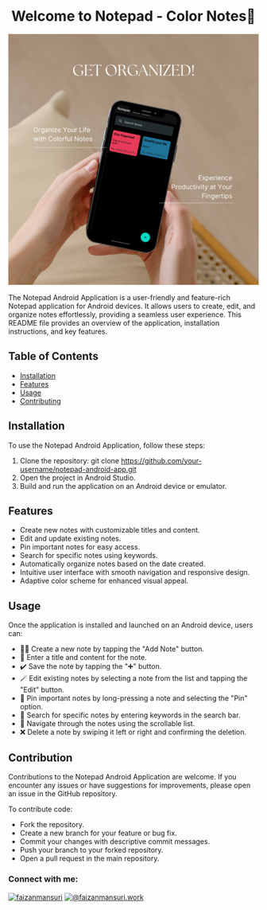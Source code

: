 <h1 align="center">Welcome to Notepad - Color Notes👋</h1>

 ![NotePad](images/NotePad-1.png)

The Notepad Android Application is a user-friendly and feature-rich Notepad application for Android devices. It allows users to create, edit, and organize notes effortlessly, providing a seamless user experience. This README file provides an overview of the application, installation instructions, and key features.

## Table of Contents
- [Installation](#installation)
- [Features](#features)
- [Usage](#usage)
- [Contributing](#contributing) 

## Installation
To use the Notepad Android Application, follow these steps:

1. Clone the repository: git clone https://github.com/your-username/notepad-android-app.git
2. Open the project in Android Studio.
3. Build and run the application on an Android device or emulator.
   
## Features
- Create new notes with customizable titles and content.
- Edit and update existing notes.
- Pin important notes for easy access.
- Search for specific notes using keywords.
- Automatically organize notes based on the date created.
- Intuitive user interface with smooth navigation and responsive design.
- Adaptive color scheme for enhanced visual appeal.
  
## Usage
Once the application is installed and launched on an Android device, users can:

- ✍🏻 Create a new note by tapping the "Add Note" button.
- 📝 Enter a title and content for the note.
- ✔️ Save the note by tapping the "➕" button.
- 🪄 Edit existing notes by selecting a note from the list and tapping the "Edit" button.
- 📌 Pin important notes by long-pressing a note and selecting the "Pin" option.
- 🔎 Search for specific notes by entering keywords in the search bar.
- 📍 Navigate through the notes using the scrollable list.
- ❌ Delete a note by swiping it left or right and confirming the deletion.
  
## Contribution
Contributions to the Notepad Android Application are welcome. If you encounter any issues or have suggestions for improvements, please open an issue in the GitHub repository.

To contribute code:

- Fork the repository.
- Create a new branch for your feature or bug fix.
- Commit your changes with descriptive commit messages.
- Push your branch to your forked repository.
- Open a pull request in the main repository.

<h3 align="left">Connect with me:</h3>
<p align="left">
<a href="https://linkedin.com/in/faizanmansuri" target="blank"><img align="center" src="https://raw.githubusercontent.com/rahuldkjain/github-profile-readme-generator/master/src/images/icons/Social/linked-in-alt.svg" alt="faizanmansuri" height="30" width="40" /></a>
<a href="https://medium.com/@faizanmansuri.work" target="blank"><img align="center" src="https://raw.githubusercontent.com/rahuldkjain/github-profile-readme-generator/master/src/images/icons/Social/medium.svg" alt="@faizanmansuri.work" height="30" width="40" /></a>
</p>
